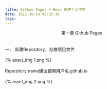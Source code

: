 ```yaml
---
title: Github Pages + Hexo 搭建个人博客
date: 2021-10-14 08:35:38
tags:
---
```

<center>第一章 Github Pages</center><br><br>
一、	新建Repository，存放项目文件<br><br>
{% asset_img 1.png %}<br><br>
Repository name建议使用用户名.github.io<br><br>
{% asset_img 2.png %}<br><br>